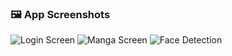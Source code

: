 ### 🖼️ App Screenshots

![Login Screen]([[https://drive.google.com/uc?export=view&id=FILE_ID_2](https://drive.google.com/file/d/1wxBBiNBUzknXyx6ITQlL_oLfzE9r6doO/view?usp=sharing](https://drive.google.com/file/d/1765UbmRRttRyUHaGBx6_NiqX9YKrPRu2/view?usp=sharing)))
![Manga Screen]([https://drive.google.com/uc?export=view&id=FILE_ID_1](https://drive.google.com/file/d/1vcwgiI5btjQyky7gbKotgE5vOZ1OToWf/view?usp=sharing))
![Face Detection]([https://drive.google.com/uc?export=view&id=FILE_ID_2](https://drive.google.com/file/d/1wxBBiNBUzknXyx6ITQlL_oLfzE9r6doO/view?usp=sharing))
